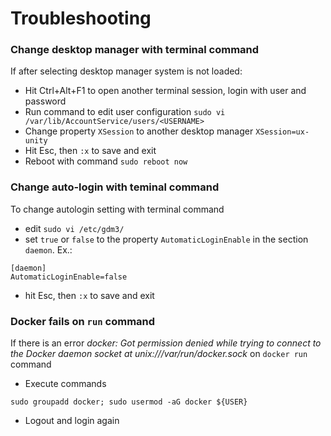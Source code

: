 # Troubleshooting

### Change desktop manager with terminal command
If after selecting desktop manager system is not loaded:
  - Hit Ctrl+Alt+F1 to open another terminal session, login with user and password
  - Run command to edit user configuration `sudo vi /var/lib/AccountService/users/<USERNAME>`
  - Change property `XSession` to another desktop manager `XSession=ux-unity`
  - Hit Esc, then `:x` to save and exit
  - Reboot with command `sudo reboot now`
### Change auto-login with teminal command
To change autologin setting with terminal command
  - edit `sudo vi /etc/gdm3/`
  - set `true` or `false` to the property `AutomaticLoginEnable` in the section `daemon`. Ex.:
  ```
  [daemon]
  AutomaticLoginEnable=false
  ```
  - hit Esc, then `:x` to save and exit

### Docker fails on `run` command
If there is an error _docker: Got permission denied while trying to connect to the Docker daemon socket at unix:///var/run/docker.sock_ on `docker run` command
* Execute commands
```
sudo groupadd docker; sudo usermod -aG docker ${USER}
```
* Logout and login again
